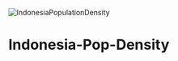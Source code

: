 ![IndonesiaPopulationDensity](https://user-images.githubusercontent.com/21320677/131946674-db0badfc-4dfa-47aa-ad51-707aa2eafb57.png)
# Indonesia-Pop-Density
